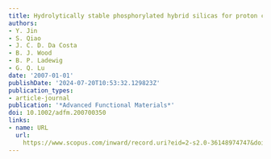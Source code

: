 ```yaml
---
title: Hydrolytically stable phosphorylated hybrid silicas for proton conduction
authors:
- Y. Jin
- S. Qiao
- J. C. D. Da Costa
- B. J. Wood
- B. P. Ladewig
- G. Q. Lu
date: '2007-01-01'
publishDate: '2024-07-20T10:53:32.129823Z'
publication_types:
- article-journal
publication: '*Advanced Functional Materials*'
doi: 10.1002/adfm.200700350
links:
- name: URL
  url: 
    https://www.scopus.com/inward/record.uri?eid=2-s2.0-36148974747&doi=10.1002%2fadfm.200700350&partnerID=40&md5=acea751696c251edf4a54558638690aa
---
```

